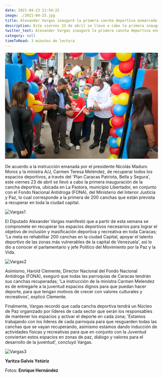 ```yaml
---
date: 2021-04-23 11:54:22
image: ./2021-04-23.jpg
title: Alexander Vargas inauguró la primera cancha deportiva enmarcado en el Plan Caracas Patriota, Bella y Segura
description: Este viernes 23 de abril se llevó a cabo la primera inauguración de la cancha deportiva, ubicada en La Pastora, municipio Libertador, en conjunto con el Fondo Nacional Antidroga (FONA), del Ministerio del Interior Justicia y Paz
twitter_text: Alexander Vargas inauguró la primera cancha deportiva enmarcado en el Plan Caracas Patriota, Bella y Segura
category: null
timeToRead: 3 minutos de lectura
---
```

![Vargas](./2021-04-23.jpg)

De acuerdo a la instrucción emanada por el presidente Nicolás Maduro Moros y la ministra A/J, Carmen Teresa Meléndez, de recuperar todos los espacios deportivos, a través del 'Plan Caracas Patriota, Bella y Segura', este viernes 23 de abril se llevó a cabo la primera inauguración de la cancha deportiva, ubicada en La Pastora, municipio Libertador, en conjunto con el Fondo Nacional Antidroga (FONA), del Ministerio del Interior Justicia y Paz, lo cual corresponde a la primera de 200 canchas que están prevista a recuperar en toda la ciudad capital.

![Vargas1](https://res.cloudinary.com/movimiento-por-la-paz-y-la-vida/image/upload/v1619244609/blog/2021-04-23/IMG-20210423-WA0119_yzlzym.webp)

El Diputado Alexander Vargas manifestó que a partir de esta semana se compromete en recuperar los espacios deportivos necesarios para lograr el objetivo de inclusión y masificación  deportiva y recreativa en toda Caracas; 'La meta es rehabilitar 200 canchas en la ciudad Capital, apoyar el talento deportivo de las zonas más vulnerables de la capital de Venezuela', así lo dio a conocer el parlamentario y jefe Político del Movimiento por la Paz y la Vida.

![Vargas2](https://res.cloudinary.com/movimiento-por-la-paz-y-la-vida/image/upload/v1619244608/blog/2021-04-23/IMG-20210423-WA0115_zmr0of.webp)

Asimismo, Harold Clemente, Director Nacional del Fondo Nacional Antidroga (FONA), eseguró que todas las parroquias de Caracas tendrán sus canchas recuperadas; 'La instrucción de la ministra Carmen Melendez es de entregarle a la juventud espacios dignos para que puedan hacer deporte, para que tengan motivos de crecer con valores culturales y recreativos', explicó Clemente. 

Finalmente, Vargas recordó que cada cancha deportiva tendrá un Núcleo de Paz organizado por líderes de cada sector que serán los responsables de mantener los espacios y activar el deporte en cada zona; 'Estamos trabajando con los líderes de cada parroquia para que resguarden todas las canchas que se vayan recuperando, asimismo estamos dando inducción de actividades físicas y recreativas para que en conjunto con la Juventud conviertan estos espacios en zonas de paz, diálogo y valores para el desarrollo de la juventud', concluyó Vargas.

![Vargas3](https://res.cloudinary.com/movimiento-por-la-paz-y-la-vida/image/upload/v1619244608/blog/2021-04-23/IMG-20210423-WA0112_ig9mlc.webp)


**Yaritza Galvis Ystúriz**

Fotos: **Enrique Hernández**